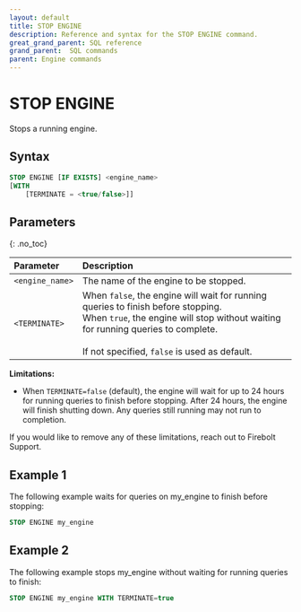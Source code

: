 ```yaml
---
layout: default
title: STOP ENGINE
description: Reference and syntax for the STOP ENGINE command.
great_grand_parent: SQL reference
grand_parent:  SQL commands
parent: Engine commands
---
```


# STOP ENGINE

Stops a running engine.

## Syntax

```sql
STOP ENGINE [IF EXISTS] <engine_name>
[WITH 
    [TERMINATE = <true/false>]]
```
## Parameters 
{: .no_toc}   

| Parameter        | Description                           |
| :--------------- | :------------------------------------ |
| `<engine_name>`  | The name of the engine to be stopped. |
| `<TERMINATE>`    | When `false`, the engine will wait for running queries to finish before stopping.<br>When `true`, the engine will stop without waiting for running queries to complete.<br><br>If not specified, `false` is used as default. |

**Limitations:**
* When `TERMINATE=false` (default), the engine will wait for up to 24 hours for running queries to finish before stopping. After 24 hours, the engine will finish shutting down. Any queries still running may not run to completion. 

If you would like to remove any of these limitations, reach out to Firebolt Support.

## Example 1
The following example waits for queries on my_engine to finish before stopping:

```sql
STOP ENGINE my_engine
```

## Example 2
The following example stops my_engine without waiting for running queries to finish:

```sql
STOP ENGINE my_engine WITH TERMINATE=true
```